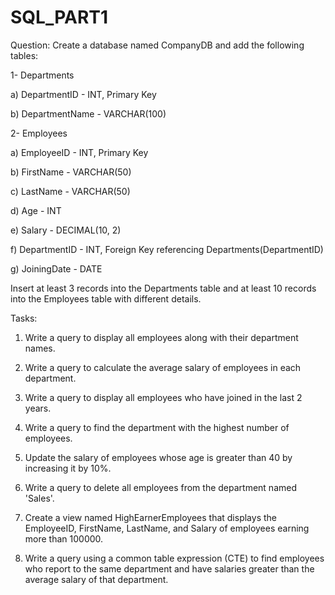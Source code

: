 # SQL_PART1

Question:
Create a database named CompanyDB and add the following tables:

1- Departments

a) DepartmentID - INT, Primary Key

b) DepartmentName - VARCHAR(100)

2- Employees

a) EmployeeID - INT, Primary Key

b) FirstName - VARCHAR(50)

c) LastName - VARCHAR(50)

d) Age - INT

e) Salary - DECIMAL(10, 2)

f) DepartmentID - INT, Foreign Key referencing Departments(DepartmentID)

g) JoiningDate - DATE

Insert at least 3 records into the Departments table and at least 10 records into the Employees table with different details.

Tasks:

1. Write a query to display all employees along with their department names.

2. Write a query to calculate the average salary of employees in each department.

3. Write a query to display all employees who have joined in the last 2 years.

4. Write a query to find the department with the highest number of employees.

5. Update the salary of employees whose age is greater than 40 by increasing it by 10%.

6. Write a query to delete all employees from the department named 'Sales'.

7. Create a view named HighEarnerEmployees that displays the EmployeeID, FirstName, LastName, and Salary of employees earning more than 100000.

8. Write a query using a common table expression (CTE) to find employees who report to the same department and have salaries greater than the average salary of that department.
